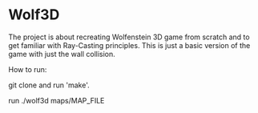 # Wolf3D
The project is about recreating Wolfenstein 3D game from scratch and to get familiar with Ray-Casting principles.
This is just a basic version of the game with just the wall collision.

How to run:

git clone and run 'make'.

run ./wolf3d maps/MAP_FILE
